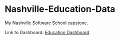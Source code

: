 # Nashville-Education-Data
My Nashville Software School capstone.

Link to Dashboard: [Education Dashboard](https://public.tableau.com/app/profile/christian.mack8569/viz/education_dashboard_16397121544800/Dashboard1?publish=yes)
